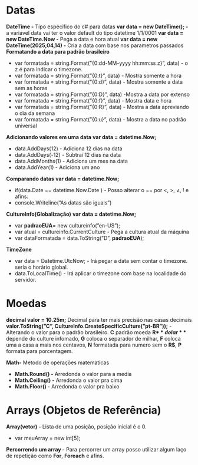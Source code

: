 # Datas
**DateTime -** Tipo especifico do c# para datas
**var data = new DateTime(); -** a variavel data vai ter o valor default do tipo datetime 1/1/0001
**var data = new DateTime.Now -** Pega a data e hora atual
**var data = new DateTime(2025,04,14) -** Cria a data com base nos parametros passados
**Formatando a data para padrão brasileiro**
- var formatada = string.Format(”{0:dd-MM-yyyy hh:mm:ss z}”, data) - o z é para indicar o timezone.
- var formatada = string.Format(”{0:t}”, data) - Mostra somente a hora
- var formatada = string.Format(”{0:d}”, data) - Mostra somente a data sem as horas
- var formatada = string.Format(”{0:D}”, data) -Mostra a data por extenso
- var formatada = string.Format(”{0:f}”, data) - Mostra data e hora
- var formatada = string.Format(”{0:R}”, data) - Mostra a data apreviando o dia da semana
- var formatada = string.Format(”{0:u}”, data) - Mostra a data no padrão universal

**Adicionando valores em uma data**
**var data = datetime.Now;**
- data.AddDays(12) - Adiciona 12 dias na data
- data.AddDays(-12) - Subtrai 12 dias na data
- data.AddMonths(1) - Adiciona um mes na data
- data.AddYear(1) - Adiciona um ano

**Comparando datas**
**var data = datetime.Now;**
- if(data.Date == datetime.Now.Date )  - Posso alterar o == por <, >, ≠, ! e afins.
- console.Writeline(”As datas são iguais”)

**CultureInfo(Globalização)**
**var data = datetime.Now;**
- var **padraoEUA**= new cultureinfo(”en-US”);
- var atual = cultureinfo.CurrentCulture - Pega a cultura atual da máquina
- var dataFormatada = data.ToString(”D”, **padraoEUA**);

**TimeZone**
- var data = Datetime.UtcNow; - Irá pegar a data sem contar o timezone. seria o horário global.
- data.ToLocalTime() - Irá aplicar o timezone com base na localidade do servidor.

# Moedas
**decimal valor = 10.25m;** Decimal para ter mais precisão nas casas decimais
**valor.ToString(”C”, CultureInfo.CreateSpecificCulture(”pt-BR”));** - Alterando o valor para o padrão brasileiro. **C** padrão moeda **R$** dolar **$** depende do culture infomado, **G** coloca o separador de milhar, **F** coloca uma a casa a mais nos centavos, **N** formatada para numero sem o **R$**, **P** formata para porcentagem.

**Math-** Metodo de operações matematicas
- **Math.Round() -** Arredonda o valor para a media
- **Math.Ceiling() -** Arredonda o valor pra cima
- **Math.Floor() -** Arredonda o valor pra baixo

# Arrays (Objetos de Referência)
**Array(vetor) -** Lista de uma posição, posição inicial é o 0.
- var meuArray = new int[5];

**Percorrendo um array -** Para percorrer um array posso utilizar algum laço de repetição como **For**, **Foreach** e afins.